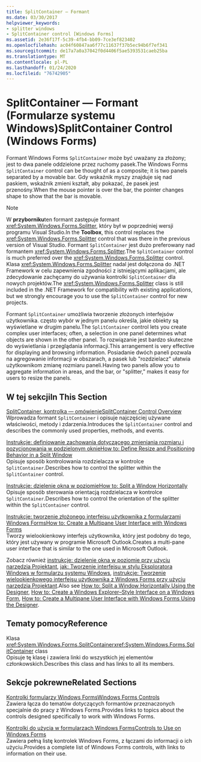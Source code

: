 ```yaml
---
title: SplitContainer — Formant
ms.date: 03/30/2017
helpviewer_keywords:
- splitter windows
- SplitContainer control [Windows Forms]
ms.assetid: 2e36f17f-5c39-4fb4-bb09-7ce3ef823402
ms.openlocfilehash: ac04f60847aa6f77c11637f37b5ec94b6f7ef341
ms.sourcegitcommit: de17a7a0a37042f0d4406f5ae5393531caeb25ba
ms.translationtype: MT
ms.contentlocale: pl-PL
ms.lasthandoff: 01/24/2020
ms.locfileid: "76742905"
---
```

# <a name="splitcontainer-control-windows-forms"></a><span data-ttu-id="a4049-102">SplitContainer — Formant (Formularze systemu Windows)</span><span class="sxs-lookup"><span data-stu-id="a4049-102">SplitContainer Control (Windows Forms)</span></span>
<span data-ttu-id="a4049-103">Formant Windows Forms `SplitContainer` może być uważany za złożony; jest to dwa panele oddzielone przez ruchomy pasek.</span><span class="sxs-lookup"><span data-stu-id="a4049-103">The Windows Forms `SplitContainer` control can be thought of as a composite; it is two panels separated by a movable bar.</span></span> <span data-ttu-id="a4049-104">Gdy wskaźnik myszy znajduje się nad paskiem, wskaźnik zmieni kształt, aby pokazać, że pasek jest przenośny.</span><span class="sxs-lookup"><span data-stu-id="a4049-104">When the mouse pointer is over the bar, the pointer changes shape to show that the bar is movable.</span></span>  
  
> [!NOTE]
> <span data-ttu-id="a4049-105">W **przyborniku**ten formant zastępuje formant <xref:System.Windows.Forms.Splitter>, który był w poprzedniej wersji programu Visual Studio.</span><span class="sxs-lookup"><span data-stu-id="a4049-105">In the **Toolbox**, this control replaces the <xref:System.Windows.Forms.Splitter> control that was there in the previous version of Visual Studio.</span></span> <span data-ttu-id="a4049-106">Formant `SplitContainer` jest dużo preferowany nad formantem <xref:System.Windows.Forms.Splitter>.</span><span class="sxs-lookup"><span data-stu-id="a4049-106">The `SplitContainer` control is much preferred over the <xref:System.Windows.Forms.Splitter> control.</span></span> <span data-ttu-id="a4049-107">Klasa <xref:System.Windows.Forms.Splitter> nadal jest dołączona do .NET Framework w celu zapewnienia zgodności z istniejącymi aplikacjami, ale zdecydowanie zachęcamy do używania kontrolki `SplitContainer` dla nowych projektów.</span><span class="sxs-lookup"><span data-stu-id="a4049-107">The <xref:System.Windows.Forms.Splitter> class is still included in the .NET Framework for compatibility with existing applications, but we strongly encourage you to use the `SplitContainer` control for new projects.</span></span>  
  
 <span data-ttu-id="a4049-108">Formant `SplitContainer` umożliwia tworzenie złożonych interfejsów użytkownika. często wybór w jednym panelu określa, jakie obiekty są wyświetlane w drugim panelu.</span><span class="sxs-lookup"><span data-stu-id="a4049-108">The `SplitContainer` control lets you create complex user interfaces; often, a selection in one panel determines what objects are shown in the other panel.</span></span> <span data-ttu-id="a4049-109">To rozwiązanie jest bardzo skuteczne do wyświetlania i przeglądania informacji.</span><span class="sxs-lookup"><span data-stu-id="a4049-109">This arrangement is very effective for displaying and browsing information.</span></span> <span data-ttu-id="a4049-110">Posiadanie dwóch paneli pozwala na agregowanie informacji w obszarach, a pasek lub "rozdzielacz" ułatwia użytkownikom zmianę rozmiaru paneli.</span><span class="sxs-lookup"><span data-stu-id="a4049-110">Having two panels allow you to aggregate information in areas, and the bar, or "splitter," makes it easy for users to resize the panels.</span></span>  
  
## <a name="in-this-section"></a><span data-ttu-id="a4049-111">W tej sekcji</span><span class="sxs-lookup"><span data-stu-id="a4049-111">In This Section</span></span>  
 [<span data-ttu-id="a4049-112">SplitContainer, kontrolka — omówienie</span><span class="sxs-lookup"><span data-stu-id="a4049-112">SplitContainer Control Overview</span></span>](splitcontainer-control-overview-windows-forms.md)  
 <span data-ttu-id="a4049-113">Wprowadza formant `SplitContainer` i opisuje najczęściej używane właściwości, metody i zdarzenia.</span><span class="sxs-lookup"><span data-stu-id="a4049-113">Introduces the `SplitContainer` control and describes the commonly used properties, methods, and events.</span></span>  
  
 [<span data-ttu-id="a4049-114">Instrukcje: definiowanie zachowania dotyczącego zmieniania rozmiaru i pozycjonowania w podzielonym oknie</span><span class="sxs-lookup"><span data-stu-id="a4049-114">How to: Define Resize and Positioning Behavior in a Split Window</span></span>](how-to-define-resize-and-positioning-behavior-in-a-split-window.md)  
 <span data-ttu-id="a4049-115">Opisuje sposób kontrolowania rozdzielacza w kontrolce `SplitContainer`.</span><span class="sxs-lookup"><span data-stu-id="a4049-115">Describes how to control the splitter within the `SplitContainer` control.</span></span>  
  
 [<span data-ttu-id="a4049-116">Instrukcje: dzielenie okna w poziomie</span><span class="sxs-lookup"><span data-stu-id="a4049-116">How to: Split a Window Horizontally</span></span>](how-to-split-a-window-horizontally.md)  
 <span data-ttu-id="a4049-117">Opisuje sposób sterowania orientacją rozdzielacza w kontrolce `SplitContainer`.</span><span class="sxs-lookup"><span data-stu-id="a4049-117">Describes how to control the orientation of the splitter within the `SplitContainer` control.</span></span>  
  
 [<span data-ttu-id="a4049-118">Instrukcje: tworzenie złożonego interfejsu użytkownika z formularzami Windows Forms</span><span class="sxs-lookup"><span data-stu-id="a4049-118">How to: Create a Multipane User Interface with Windows Forms</span></span>](how-to-create-a-multipane-user-interface-with-windows-forms.md)  
 <span data-ttu-id="a4049-119">Tworzy wielookienkowy interfejs użytkownika, który jest podobny do tego, który jest używany w programie Microsoft Outlook.</span><span class="sxs-lookup"><span data-stu-id="a4049-119">Creates a multi-pane user interface that is similar to the one used in Microsoft Outlook.</span></span>  
  
 <span data-ttu-id="a4049-120">Zobacz również [instrukcje: dzielenie okna w poziomie przy użyciu narzędzia Projektant](how-to-split-a-window-horizontally-using-the-designer.md), [jak: Tworzenie interfejsu w stylu Eksploratora Windows w formularzu systemu Windows](how-to-create-a-windows-explorer-style-interface-on-a-windows-form.md), [instrukcje: Tworzenie wielookienkowego interfejsu użytkownika z Windows Forms przy użyciu narzędzia Projektant](create-a-multipane-user-interface-with-wf-using-the-designer.md).</span><span class="sxs-lookup"><span data-stu-id="a4049-120">Also see [How to: Split a Window Horizontally Using the Designer](how-to-split-a-window-horizontally-using-the-designer.md), [How to: Create a Windows Explorer–Style Interface on a Windows Form](how-to-create-a-windows-explorer-style-interface-on-a-windows-form.md), [How to: Create a Multipane User Interface with Windows Forms Using the Designer](create-a-multipane-user-interface-with-wf-using-the-designer.md).</span></span>  
  
## <a name="reference"></a><span data-ttu-id="a4049-121">Tematy pomocy</span><span class="sxs-lookup"><span data-stu-id="a4049-121">Reference</span></span>  
 <span data-ttu-id="a4049-122">Klasa <xref:System.Windows.Forms.SplitContainer></span><span class="sxs-lookup"><span data-stu-id="a4049-122"><xref:System.Windows.Forms.SplitContainer> class</span></span>  
 <span data-ttu-id="a4049-123">Opisuje tę klasę i zawiera linki do wszystkich jej elementów członkowskich.</span><span class="sxs-lookup"><span data-stu-id="a4049-123">Describes this class and has links to all its members.</span></span>  
  
## <a name="related-sections"></a><span data-ttu-id="a4049-124">Sekcje pokrewne</span><span class="sxs-lookup"><span data-stu-id="a4049-124">Related Sections</span></span>  
 [<span data-ttu-id="a4049-125">Kontrolki formularzy Windows Forms</span><span class="sxs-lookup"><span data-stu-id="a4049-125">Windows Forms Controls</span></span>](index.md)  
 <span data-ttu-id="a4049-126">Zawiera łącza do tematów dotyczących formantów przeznaczonych specjalnie do pracy z Windows Forms.</span><span class="sxs-lookup"><span data-stu-id="a4049-126">Provides links to topics about the controls designed specifically to work with Windows Forms.</span></span>  
  
 [<span data-ttu-id="a4049-127">Kontrolki do użycia w formularzach Windows Forms</span><span class="sxs-lookup"><span data-stu-id="a4049-127">Controls to Use on Windows Forms</span></span>](controls-to-use-on-windows-forms.md)  
 <span data-ttu-id="a4049-128">Zawiera pełną listę kontrolek Windows Forms, z łączami do informacji o ich użyciu.</span><span class="sxs-lookup"><span data-stu-id="a4049-128">Provides a complete list of Windows Forms controls, with links to information on their use.</span></span>
